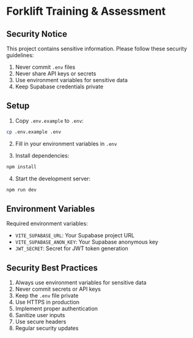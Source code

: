 # Forklift Training & Assessment

## Security Notice
This project contains sensitive information. Please follow these security guidelines:

1. Never commit `.env` files
2. Never share API keys or secrets
3. Use environment variables for sensitive data
4. Keep Supabase credentials private

## Setup

1. Copy `.env.example` to `.env`:
```bash
cp .env.example .env
```

2. Fill in your environment variables in `.env`

3. Install dependencies:
```bash
npm install
```

4. Start the development server:
```bash
npm run dev
```

## Environment Variables

Required environment variables:
- `VITE_SUPABASE_URL`: Your Supabase project URL
- `VITE_SUPABASE_ANON_KEY`: Your Supabase anonymous key
- `JWT_SECRET`: Secret for JWT token generation

## Security Best Practices

1. Always use environment variables for sensitive data
2. Never commit secrets or API keys
3. Keep the `.env` file private
4. Use HTTPS in production
5. Implement proper authentication
6. Sanitize user inputs
7. Use secure headers
8. Regular security updates